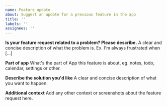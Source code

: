 ```yaml
---
name: Feature update
about: Suggest an update for a previous feature in the app
title: ''
labels: ''
assignees: ''
---
```


**Is your feature request related to a problem? Please describe.**
A clear and concise description of what the problem is. Ex. I'm always frustrated when [...]

**Part of app**
What's the part of App this feature is about, eg. notes, todo, calendar, settings or other.

**Describe the solution you'd like**
A clear and concise description of what you want to happen.

**Additional context**
Add any other context or screenshots about the feature request here.
